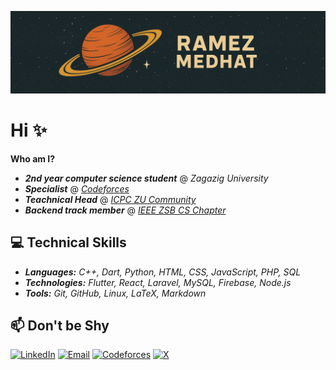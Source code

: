 ![](logo.png)

# Hi ✨
**Who am I?**
- ***2nd year computer science student*** @ *Zagazig University*
- ***Specialist*** @ [*Codeforces*](https://codeforces.com/profile/r6mez)
- ***Teachnical Head*** @ [*ICPC ZU Community*](icpczagazig.com)
- ***Backend track member*** @ [*IEEE ZSB CS Chapter*](https://ieee-zsb.org/)

## 💻 Technical Skills  

- ***Languages:** C++, Dart, Python, HTML, CSS, JavaScript, PHP, SQL*
- ***Technologies:** Flutter, React, Laravel, MySQL, Firebase, Node.js*  
- ***Tools:** Git, GitHub, Linux, LaTeX, Markdown*  

## 📫 Don't be Shy

[![LinkedIn](https://img.shields.io/badge/LinkedIn-%230077B5.svg?style=for-the-badge&logo=linkedin&logoColor=white)](https://www.linkedin.com/in/r6mez/)  [![Email](https://img.shields.io/badge/Email-%23D14836.svg?style=for-the-badge&logo=gmail&logoColor=white)](mailto:iramezdev@gmail.com)   [![Codeforces](https://img.shields.io/badge/Codeforces-%231F8ACB.svg?style=for-the-badge&logo=codeforces&logoColor=white)](https://codeforces.com/profile/r6mez)   [![X](https://img.shields.io/badge/X-%2312100E.svg?style=for-the-badge&logo=x&logoColor=white)](https://x.com/R6mezMedhat)
